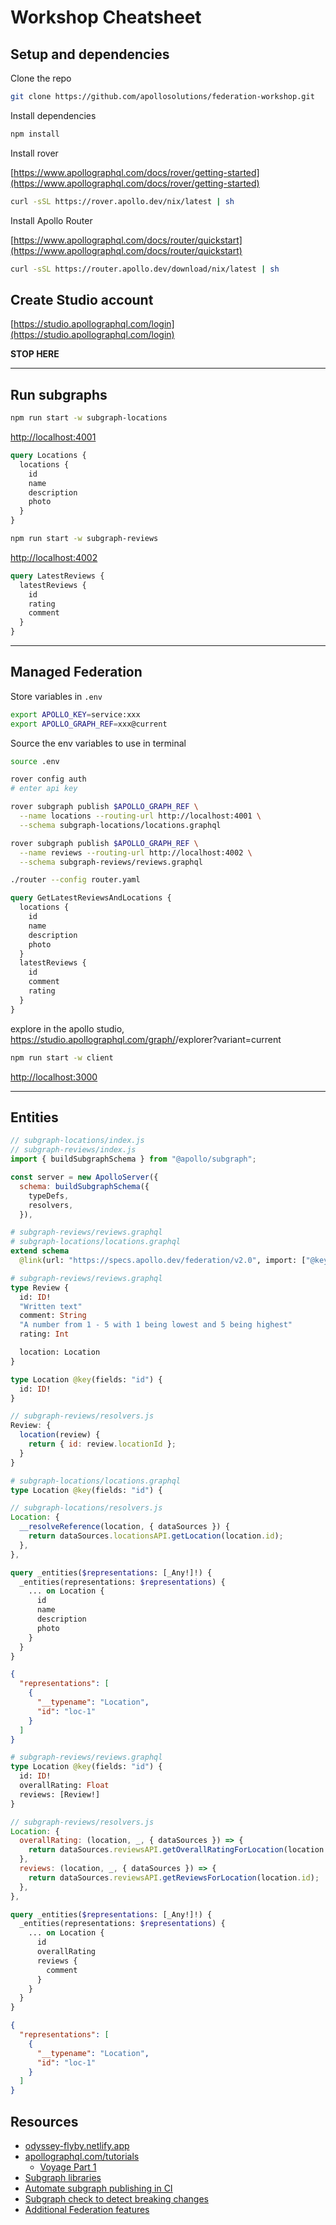 # Workshop Cheatsheet

## Setup and dependencies

Clone the repo

```sh
git clone https://github.com/apollosolutions/federation-workshop.git
```

Install dependencies

```sh
npm install
```

Install rover

[https://www.apollographql.com/docs/rover/getting-started](https://www.apollographql.com/docs/rover/getting-started)

```sh
curl -sSL https://rover.apollo.dev/nix/latest | sh
```

Install Apollo Router

[https://www.apollographql.com/docs/router/quickstart](https://www.apollographql.com/docs/router/quickstart)

```sh
curl -sSL https://router.apollo.dev/download/nix/latest | sh
```

## Create Studio account

[https://studio.apollographql.com/login](https://studio.apollographql.com/login)

**STOP HERE**

---

## Run subgraphs

```sh
npm run start -w subgraph-locations
```

[http://localhost:4001](http://localhost:4001)

```graphql
query Locations {
  locations {
    id
    name
    description
    photo
  }
}
```

```sh
npm run start -w subgraph-reviews
```

[http://localhost:4002](http://localhost:4002)

```graphql
query LatestReviews {
  latestReviews {
    id
    rating
    comment
  }
}
```

---

## Managed Federation

Store variables in `.env`

```sh
export APOLLO_KEY=service:xxx
export APOLLO_GRAPH_REF=xxx@current
```

Source the env variables to use in terminal
```sh
source .env
```

```sh
rover config auth
# enter api key
```

```sh
rover subgraph publish $APOLLO_GRAPH_REF \
  --name locations --routing-url http://localhost:4001 \
  --schema subgraph-locations/locations.graphql
```

```sh
rover subgraph publish $APOLLO_GRAPH_REF \
  --name reviews --routing-url http://localhost:4002 \
  --schema subgraph-reviews/reviews.graphql
```

```sh
./router --config router.yaml
```

```graphql
query GetLatestReviewsAndLocations {
  locations {
    id
    name
    description
    photo
  }
  latestReviews {
    id
    comment
    rating
  }
}
```

explore in the apollo studio, https://studio.apollographql.com/graph/<graph>/explorer?variant=current

```sh
npm run start -w client
```

[http://localhost:3000](http://localhost:3000)

---

## Entities

```js
// subgraph-locations/index.js
// subgraph-reviews/index.js
import { buildSubgraphSchema } from "@apollo/subgraph";

const server = new ApolloServer({
  schema: buildSubgraphSchema({
    typeDefs,
    resolvers,
  }),
```

```graphql
# subgraph-reviews/reviews.graphql
# subgraph-locations/locations.graphql
extend schema
  @link(url: "https://specs.apollo.dev/federation/v2.0", import: ["@key"])
```

```graphql
# subgraph-reviews/reviews.graphql
type Review {
  id: ID!
  "Written text"
  comment: String
  "A number from 1 - 5 with 1 being lowest and 5 being highest"
  rating: Int

  location: Location
}

type Location @key(fields: "id") {
  id: ID!
}
```

```js
// subgraph-reviews/resolvers.js
Review: {
  location(review) {
    return { id: review.locationId };
  }
}
```

```graphql
# subgraph-locations/locations.graphql
type Location @key(fields: "id") {
```

```js
// subgraph-locations/resolvers.js
Location: {
  __resolveReference(location, { dataSources }) {
    return dataSources.locationsAPI.getLocation(location.id);
  },
},
```

```graphql
query _entities($representations: [_Any!]!) {
  _entities(representations: $representations) {
    ... on Location {
      id
      name
      description
      photo
    }
  }
}
```

```json
{
  "representations": [
    {
      "__typename": "Location",
      "id": "loc-1"
    }
  ]
}
```

```graphql
# subgraph-reviews/reviews.graphql
type Location @key(fields: "id") {
  id: ID!
  overallRating: Float
  reviews: [Review!]
}
```

```js
// subgraph-reviews/resolvers.js
Location: {
  overallRating: (location, _, { dataSources }) => {
    return dataSources.reviewsAPI.getOverallRatingForLocation(location.id);
  },
  reviews: (location, _, { dataSources }) => {
    return dataSources.reviewsAPI.getReviewsForLocation(location.id);
  },
},
```

```graphql
query _entities($representations: [_Any!]!) {
  _entities(representations: $representations) {
    ... on Location {
      id
      overallRating
      reviews {
        comment
      }
    }
  }
}
```

```json
{
  "representations": [
    {
      "__typename": "Location",
      "id": "loc-1"
    }
  ]
}
```

## Resources

- [odyssey-flyby.netlify.app](https://odyssey-flyby.netlify.app)
- [apollographql.com/tutorials](https://www.apollographql.com/tutorials)
  - [Voyage Part 1](https://www.apollographql.com/tutorials/voyage-part1)
- [Subgraph libraries](https://www.apollographql.com/docs/federation/other-servers)
- [Automate subgraph publishing in CI](https://www.apollographql.com/docs/rover/ci-cd)
- [Subgraph check to detect breaking changes](https://www.apollographql.com/docs/studio/schema-checks)
- [Additional Federation features](https://www.apollographql.com/docs/federation/federated-types/federated-directives)
